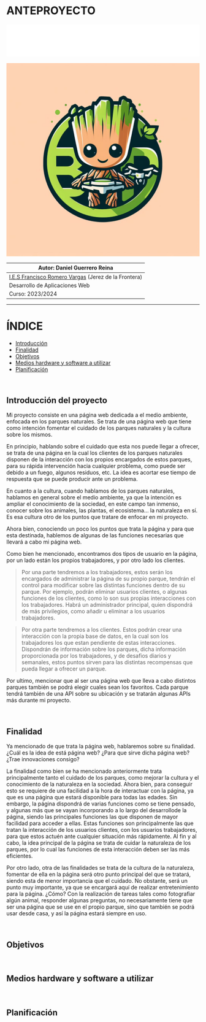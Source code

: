# ANTEPROYECTO

![TítuloBosquedron](./style.svg "Título")

![LogoBosquedron](./BosquedronLogo.png "Logo")


| Autor: Daniel Guerrero Reina                         |
| ---------------------------------------------------- |
| [I.E.S Francisco Romero Vargas](https://sites.google.com/iesromerovargas.com/romerovargas/inicio) (Jerez de la Frontera) |
| Desarrollo de Aplicaciones Web                       |
| Curso: 2023/2024                                     |
* * * 

# ÍNDICE
   - [Introducción](#introducción-del-proyecto)
   - [Finalidad](#finalidad)
   - [Objetivos](#objetivos)
   - [Medios hardware y software a utilizar](#medios-hardware-y-software-a-utilizar)
   - [Planificación](#planificación)


<br>


## Introducción del proyecto
   Mi proyecto consiste en una página web dedicada a el medio ambiente, enfocada en los parques naturales. Se trata de una página web que tiene como intención fomentar el cuidado de los parques naturales y la cultura sobre los mismos.

   En principio, hablando sobre el cuidado que esta nos puede llegar a ofrecer, se trata de una página en la cual los clientes de los parques naturales disponen de la interacción con los propios encargados de estos parques, para su rápida intervención hacia cualquier problema, como puede ser debido a un fuego, algunos residuos, etc. La idea es acortar ese tiempo de respuesta que se puede producir ante un problema.

   En cuanto a la cultura, cuando hablamos de los parques naturales, hablamos en general sobre el medio ambiente, ya que la intención es ampliar el conocimiento de la sociedad, en este campo tan inmenso, conocer sobre los animales, las plantas, el ecosistema... la naturaleza en sí. Es esa cultura otro de los puntos que tratare de enfocar en mi proyecto.

   Ahora bien, conociendo un poco los puntos que trata la página y para que esta destinada, hablemos de algunas de las funciones necesarias que llevará a cabo mi página web.

   Como bien he mencionado, encontramos dos tipos de usuario en la página, por un lado están los propios trabajadores, y por otro lado los clientes.

   > Por una parte tendremos a los trabajadores, estos serán los encargados de administrar la página de su propio parque, tendrán el control para modificar sobre las distintas funciones dentro de su parque. Por ejemplo, podrán eliminar usuarios clientes, o algunas funciones de los clientes, como lo son sus propias interacciones con los trabajadores. Habrá un administrador principal, quien dispondrá de más privilegios, como añadir u eliminar a los usuarios trabajadores.

   > Por otra parte tendremos a los clientes. Estos podrán crear una interacción con la propia base de datos, en la cual son los trabajadores los que estan pendiente de estas interacciones. Dispondrán de información sobre los parques, dicha información proporcionada por los trabajadores, y de desafios diarios y semanales, estos puntos sirven para las distintas  recompensas que pueda llegar a ofrecer un parque.

   Por ultimo, mencionar que al ser una página web que lleva a cabo distintos parques también se podrá elegir cuales sean los favoritos. Cada parque tendrá también de una API sobre su ubicación y se tratarán algunas APIs más durante mi proyecto.


<br>


## Finalidad
   Ya mencionado de que trata la página web, hablaremos sobre su finalidad. ¿Cuál es la idea de está página web? ¿Para que sirve dicha página web? ¿Trae innovaciones consigo?

   La finalidad como bien se ha mencionado anteriormente trata principalmente tanto el cuidado de los parques, como mejorar la cultura y el conocimiento de la naturaleza en la sociedad. Ahora bien, para conseguir esto se requiere de una facilidad a la hora de interactuar con la página, ya que es una página que estará disponible para todas las edades. Sin embargo, la página dispondrá de varias funciones como se tiene pensado, y algunas más que se vayan incorporando a lo largo del desarrollode la página, siendo las principales funciones las que disponen de mayor facilidad para acceder a ellas. Estas funciones son principalmente las que tratan la interacción de los usuarios clientes, con los usuarios trabajadores, para que estos actuén ante cualquier situación más rápidamente. Al fin y al cabo, la idea principal de la página se trata de cuidar la naturaleza de los parques, por lo cual las funciones de esta interacción deben ser las más eficientes.

   Por otro lado, otra de las finalidades se trata de la cultura de la naturaleza, fomentar de ella en la página será otro punto principal del que se tratará, siendo esta de menor importancia que el cuidado. No obstante, será un punto muy importante, ya que se encargará aquí de realizar entretenimiento para la página. ¿Cómo? Con la realización de tareas tales como fotografiar algún animal, responder algunas preguntas, no necesariamente tiene que ser una página que se use en el propio parque, sino que también se podrá usar desde casa, y así la página estará siempre en uso.


<br>


## Objetivos


<br>


## Medios hardware y software a utilizar


<br>


## Planificación


